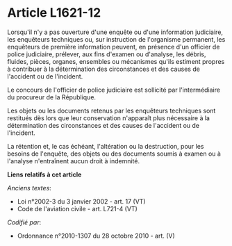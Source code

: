 # Article L1621-12

Lorsqu'il n'y a pas ouverture d'une enquête ou d'une information judiciaire, les enquêteurs techniques ou, sur instruction de
l'organisme permanent, les enquêteurs de première information peuvent, en présence d'un officier de police judiciaire,
prélever, aux fins d'examen ou d'analyse, les débris, fluides, pièces, organes, ensembles ou mécanismes qu'ils estiment
propres à contribuer à la détermination des circonstances et des causes de l'accident ou de l'incident.

Le concours de l'officier de police judiciaire est sollicité par l'intermédiaire du procureur de la République.

Les objets ou les documents retenus par les enquêteurs techniques sont restitués dès lors que leur conservation n'apparaît
plus nécessaire à la détermination des circonstances et des causes de l'accident ou de l'incident.

La rétention et, le cas échéant, l'altération ou la destruction, pour les besoins de l'enquête, des objets ou des documents
soumis à examen ou à l'analyse n'entraînent aucun droit à indemnité.

**Liens relatifs à cet article**

_Anciens textes_:

  - Loi n°2002-3 du 3 janvier 2002 - art. 17 (VT)
  - Code de l'aviation civile - art. L721-4 (VT)

_Codifié par_:

  - Ordonnance n°2010-1307 du 28 octobre 2010 - art. (V)
